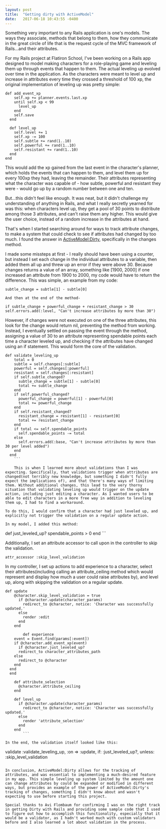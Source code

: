 ```yaml
---
layout: post
title:  "Getting dirty with ActiveModel"
date:   2017-06-18 10:43:55 -0400
---
```



Something very important to any Rails application is one's models. The ways they associate, methods that belong to them, how they communicate in the great circle of life that is the request cycle of the MVC framework of Rails...and their attributes. 

For my Rails project at Flatiron School, I've been working on a Rails app designed to model making characters for a role-playing game and leveling them up through events that happen to them. The actual leveling up evolved over time in the application. As the characters were meant to level up and increase in attributes every time they crossed a threshold of 100 xp, the original implementation of leveling up was pretty simple:

```
def add_event_xp
    self.xp += planner.events.last.xp
    until self.xp < 99
      level_up
    end
    self.save
  end

  def level_up
    self.level += 1
    self.xp -= 100
    self.subtle += rand(1..10)
    self.powerful += rand(1..10)
    self.resistant += rand(1..10)
  end
end
```


This would add the xp gained from the last event in the character's planner, which holds the events that can happen to them, and level them up for every 100xp they had, leaving the remainder. Their attributes representing what the character was capable of - how subtle, powerful and resistant they were - would go up by a random number between one and ten. 

But...this didn't feel like enough. It was neat, but it didn't challenge my understanding of anything in Rails, and what I really secretly yearned for was this: when characters level up, they get a pool of 30 points to distribute among those 3 attributes, and can't raise them any higher. This would give the user choice, instead of a random increase in the attributes at hand. 

That's when I started searching around for ways to track attribute changes, to make a system that could check to see if attributes had changed by too much. I found the answer in [ActiveModel:Dirty](http://api.rubyonrails.org/classes/ActiveModel/Dirty.html), specifically in the changes method. 

I made some missteps at first - I really should have been using a counter, but instead I set each change in the individual attributes to a variable, then added them all up and threw up an error if they were above 30. Because changes returns a value of an array, something like [1900, 2000] if one increased an attribute from 1900 to 2000, my code would have to return the difference. This was simple, an example from my code: 

```
subtle_change = subtle[1] - subtle[0] 

And then at the end of the method-

if subtle_change + powerful_change + resistant_change > 30 
self.errors.add(:level, "Can't increase attributes by more than 30")
```

However, if changes were not executed on one of the three attributes, this look for the change would return nil, preventing the method from working. Instead, I eventually settled on passing the event through the method, assigning a value of 30 to an attribute representing spendable points each time a character leveled up, and checking if the attributes have changed using an if statement. This would form the core of the validation.


```
def validate_leveling_up
    total = 0
    subtle = self.changes[:subtle]
    powerful = self.changes[:powerful]
    resistant = self.changes[:resistant]
    if self.subtle_changed?
      subtle_change = subtle[1] - subtle[0]
      total += subtle_change
    end
    if self.powerful_changed?
      powerful_change = powerful[1] - powerful[0]
      total += powerful_change
    end
    if self.resistant_changed?
      resistant_change = resistant[1] - resistant[0]
      total += resistant_change
    end
    if total <= self.spendable_points
      self.spendable_points -= total
    else
      self.errors.add(:base, "Can't increase attributes by more than 30 per level added")
    end
  end
	```
	
	This is when I learned more about validations than I was expecting. Specifically, that validations trigger when attributes are changed(not terribly new knowledge, but something I didn't fully expect the implications of), and that there's many ways of limiting them. Without additional changes, this lead to the very thorny situation that validating leveling up would trigger on the update action, including just editing a character. As I wanted users to be able to edit characters in a more free way in addition to leveling them up, I had to find a workaround. 
	
To do this, I would confirm that a character had just leveled up, and explicitly not trigger the validation on a regular update action. 

In my model, I added this method: 

```
def just_leveled_up?
    spendable_points > 0
  end
	```
	
Additionally, I set an attribute accessor to call upon in the controller to skip the validation. 

```
attr_accessor :skip_level_validation
```


In my controller, I set up actions to add experience to a character, select their attributes(including calling an attribute_ceiling method which would represent and display how much a user could raise attributes by), and level up, along with skipping the validation on a regular update.

```
def update
    @character.skip_level_validation = true
      if @character.update(character_params)
        redirect_to @character, notice: 'Character was successfully updated.'
      else
        render :edit
      end
    end
		
		def experience
    event = Event.find(params[:event])
    if @character.add_event_xp(event)
      if @character.just_leveled_up?
      redirect_to character_attributes_path
    else
      redirect_to @character
    end
  end
  end

    def attribute_selection
      @character.attribute_ceiling
    end

    def level_up
      if @character.update(character_params)
        redirect_to @character, notice: 'Character was successfully updated.'
      else
        render 'attribute_selection'
      end
    end
		```
		
In the end, the validation itself looked like this:

```
validate :validate_leveling_up, :on => :update, if: :just_leveled_up?,
           unless: :skip_level_validation
```

In conclusion, ActiveModel:Dirty allows for the tracking of attributes, and was essential to implementing a much-desired feature in my app. This simple leveling up system limited by the amount one can change attributes by could be expanded or modified in different ways, but provides an example of the power of ActiveModel:Dirty's tracking of changes, something I didn't know about and wasn't expecting to use before starting this project. 

Special thanks to Avi Flombaum for confirming I was on the right track in getting Dirty with Rails and providing some sample code that I used to figure out how to accomplish this functionality, especially that it would be a validator, as I hadn't worked much with custom validators before and I also learned a lot about validation in the process. 
